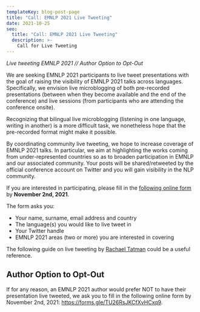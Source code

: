 ```yaml
---
templateKey: blog-post-page
title: "Call: EMNLP 2021 Live Tweeting"
date: 2021-10-25
seo:
  title: "Call: EMNLP 2021 Live Tweeting"
  description: >- 
    Call for Live Tweeting
---
```

*Live tweeting EMNLP 2021 // Author Option to Opt-Out*

We are seeking EMNLP 2021 participants to live tweet presentations with the goal of raising the visibility of EMNLP 2021 talks across languages.  Specifically, we envision live microblogging of both pre-recorded presentations (between when they become available and the end of the conference) and live sessions (from participants who are attending the conference onsite). 

Recognizing that bilingual live microblogging (listening in one language, writing in another) is a more difficult task, we nonetheless hope that the pre-recorded format might make it possible. 

By coordinating community live tweeting, we hope to increase coverage of EMNLP 2021 talks. In particular, we aim at highlighting the works coming from under-represented countries so as to broaden participation in EMNLP and our associated community. Your posts will be shared/retweeted by the official conference account on Twitter and you will gain visibility in the NLP community.

If you are interested in participating, please fill in the [following online form](https://forms.gle/wU3dhDLatjYSWBa17) by **November 2nd, 2021**.

The form asks you:
* Your name, surname, email address and country
* The language(s) you would like to live tweet in
* Your Twitter handle
* EMNLP 2021 areas (two or more) you are interested in covering 

The following guide on live tweeting by [Rachael Tatman](http://www.rctatman.com/Livetweeting-Guide/) could be a useful reference.

## Author Option to Opt-Out
If for any reason, an EMNLP 2021 author would prefer NOT to have their presentation live tweeted, we ask you to fill in the following online form by November 2nd, 2021: <https://forms.gle/TU26RsJKCfXvHCxq9>.
